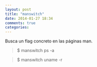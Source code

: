 ```yaml
---
layout: post
title: "manswitch"
date: 2014-01-27 18:34
comments: true
categories: 
---
```

Busca un flag concreto en las páginas man.

>$ manswitch ps -a

>$ manswitch uname -r

